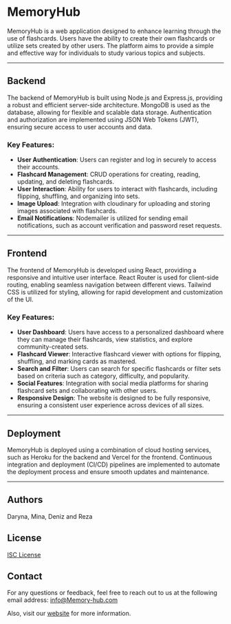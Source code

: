 # MemoryHub

MemoryHub is a web application designed to enhance learning through the use of flashcards. Users have the ability to create their own flashcards or utilize sets created by other users. The platform aims to provide a simple and effective way for individuals to study various topics and subjects.

---

## Backend

The backend of MemoryHub is built using Node.js and Express.js, providing a robust and efficient server-side architecture. MongoDB is used as the database, allowing for flexible and scalable data storage. Authentication and authorization are implemented using JSON Web Tokens (JWT), ensuring secure access to user accounts and data.

### Key Features:

- **User Authentication**: Users can register and log in securely to access their accounts.
- **Flashcard Management**: CRUD operations for creating, reading, updating, and deleting flashcards.
- **User Interaction**: Ability for users to interact with flashcards, including flipping, shuffling, and organizing into sets.
- **Image Upload**: Integration with cloudinary for uploading and storing images associated with flashcards.
- **Email Notifications**: Nodemailer is utilized for sending email notifications, such as account verification and password reset requests.

---

## Frontend

The frontend of MemoryHub is developed using React, providing a responsive and intuitive user interface. React Router is used for client-side routing, enabling seamless navigation between different views. Tailwind CSS is utilized for styling, allowing for rapid development and customization of the UI.

### Key Features:

- **User Dashboard**: Users have access to a personalized dashboard where they can manage their flashcards, view statistics, and explore community-created sets.
- **Flashcard Viewer**: Interactive flashcard viewer with options for flipping, shuffling, and marking cards as mastered.
- **Search and Filter**: Users can search for specific flashcards or filter sets based on criteria such as category, difficulty, and popularity.
- **Social Features**: Integration with social media platforms for sharing flashcard sets and collaborating with other users.
- **Responsive Design**: The website is designed to be fully responsive, ensuring a consistent user experience across devices of all sizes.

---

## Deployment

MemoryHub is deployed using a combination of cloud hosting services, such as Heroku for the backend and Vercel for the frontend. Continuous integration and deployment (CI/CD) pipelines are implemented to automate the deployment process and ensure smooth updates and maintenance.

---

## Authors

Daryna, Mina, Deniz and Reza

## License

[ISC License](#)

## Contact

For any questions or feedback, feel free to reach out to us at the following email address: info@Memory-hub.com

Also, visit our [website](#) for more information.